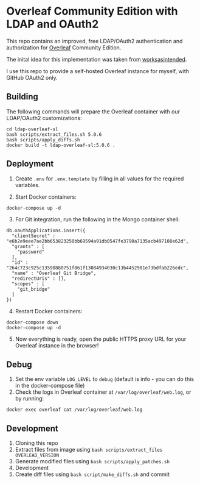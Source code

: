 # Overleaf Community Edition with LDAP and OAuth2

This repo contains an improved, free LDAP/OAuth2 authentication and authorization 
for [Overleaf](https://github.com/overleaf/overleaf) Community Edition.

The inital idea for this implementation was taken from [worksasintended](https://github.com/worksasintended).

I use this repo to provide a self-hosted Overleaf instance for myself, with GitHub OAuth2 only.


## Building

The following commands will prepare the Overleaf container with our LDAP/OAuth2 customizations:

```
cd ldap-overleaf-sl
bash scripts/extract_files.sh 5.0.6
bash scripts/apply_diffs.sh
docker build -t ldap-overleaf-sl:5.0.6 .
```


## Deployment
 
1. Create `.env` for `.env.template` by filling in all values for the required variables.

2. Start Docker containers:

``` 
docker-compose up -d
```

3. For Git integration, run the following in the Mongo container shell:

```
db.oauthApplications.insert({
  "clientSecret" : "e6b2e9eee7ae2bb653823250bb69594a91db0547fe3790a7135acb497108e62d",
  "grants" : [
    "password"
  ],
  "id" : "264c723c925c13590880751f861f13084934030c13b4452901e73bdfab226edc",
  "name" : "Overleaf Git Bridge",
  "redirectUris" : [],
  "scopes" : [
    "git_bridge"
  ]
})
```

4. Restart Docker containers:

```
docker-compose down
docker-compose up -d
```

5. Now everything is ready, open the public HTTPS proxy URL for your Overleaf instance in the browser!


## Debug

1. Set the env variable `LOG_LEVEL` to `debug` (default is info - you can do this in the docker-compose file)
2. Check the logs in Overleaf container at `/var/log/overleaf/web.log`, or by running:

```
docker exec overleaf cat /var/log/overleaf/web.log
```


## Development

1. Cloning this repo
2. Extract files from image using `bash scripts/extract_files OVERLEAD_VERSION`
3. Generate modified files using `bash scripts/apply_patches.sh`
4. Development
5. Create diff files using `bash script/make_diffs.sh` and commit

